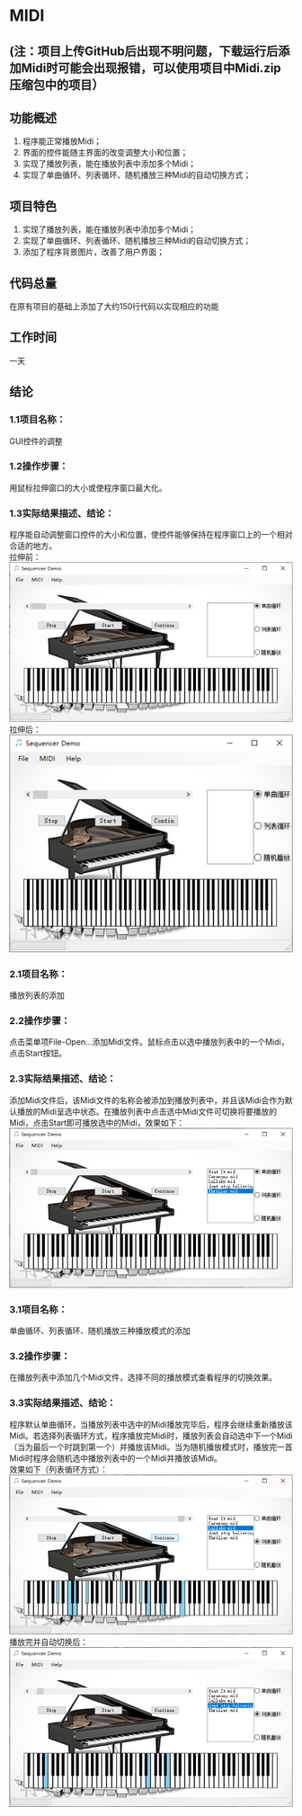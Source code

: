 # MIDI
## (注：项目上传GitHub后出现不明问题，下载运行后添加Midi时可能会出现报错，可以使用项目中Midi.zip压缩包中的项目）
## 功能概述  
1. 程序能正常播放Midi；  
2. 界面的控件能随主界面的改变调整大小和位置；  
3. 实现了播放列表，能在播放列表中添加多个Midi；  
4. 实现了单曲循环、列表循环、随机播放三种Midi的自动切换方式；  
## 项目特色
1. 实现了播放列表，能在播放列表中添加多个Midi；  
2. 实现了单曲循环、列表循环、随机播放三种Midi的自动切换方式；  
3. 添加了程序背景图片，改善了用户界面；  
## 代码总量  
在原有项目的基础上添加了大约150行代码以实现相应的功能
## 工作时间  
一天
## 结论  
### 1.1项目名称：   
GUI控件的调整   
### 1.2操作步骤：   
用鼠标拉伸窗口的大小或使程序窗口最大化。
### 1.3实际结果描述、结论：
程序能自动调整窗口控件的大小和位置，使控件能够保持在程序窗口上的一个相对合适的地方。   
拉伸前：   
 ![screen ](pictures/0.png)  
拉伸后：   
 ![screen ](pictures/1.png)  
### 2.1项目名称：
播放列表的添加
### 2.2操作步骤：
点击菜单项File-Open...添加Midi文件。鼠标点击以选中播放列表中的一个Midi，点击Start按钮。
### 2.3实际结果描述、结论：
添加Midi文件后，该Midi文件的名称会被添加到播放列表中，并且该Midi会作为默认播放的Midi呈选中状态。在播放列表中点击选中Midi文件可切换将要播放的Midi，点击Start即可播放选中的Midi，效果如下：  
 ![screen ](pictures/2.png)  
### 3.1项目名称：
单曲循环、列表循环、随机播放三种播放模式的添加
### 3.2操作步骤：
在播放列表中添加几个Midi文件，选择不同的播放模式查看程序的切换效果。
### 3.3实际结果描述、结论：
程序默认单曲循环，当播放列表中选中的Midi播放完毕后，程序会继续重新播放该Midi。若选择列表循环方式，程序播放完Midi时，播放列表会自动选中下一个Midi（当为最后一个时跳到第一个）并播放该Midi。当为随机播放模式时，播放完一首Midi时程序会随机选中播放列表中的一个Midi并播放该Midi。  
效果如下（列表循环方式）：
 ![screen ](pictures/3.png)  
播放完并自动切换后：  
 ![screen ](pictures/4.png)  
